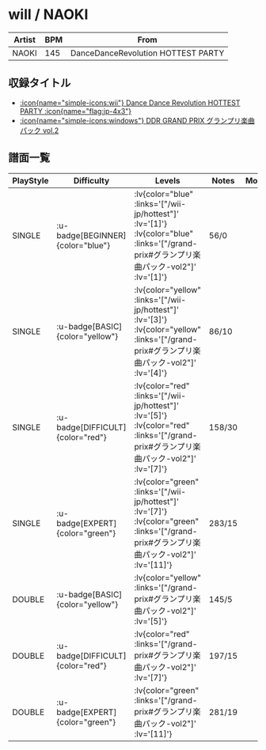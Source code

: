 # will / NAOKI

|Artist|BPM|From|
|------|---|----|
|NAOKI|145|DanceDanceRevolution HOTTEST PARTY|

## 収録タイトル

- [ :icon{name="simple-icons:wii"} Dance Dance Revolution HOTTEST PARTY :icon{name="flag:jp-4x3"} ](/wii-jp/hottest)
- [ :icon{name="simple-icons:windows"} DDR GRAND PRIX グランプリ楽曲パック vol.2](/grand-prix#グランプリ楽曲パック-vol2)

## 譜面一覧

|PlayStyle|Difficulty|Levels|Notes|Movie|
|---------|----------|------|-----|-----|
|SINGLE| :u-badge[BEGINNER]{color="blue"} | :lv{color="blue" :links='["/wii-jp/hottest"]' :lv='[1]'}  :lv{color="blue" :links='["/grand-prix#グランプリ楽曲パック-vol2"]' :lv='[1]'} |56/0||
|SINGLE| :u-badge[BASIC]{color="yellow"} | :lv{color="yellow" :links='["/wii-jp/hottest"]' :lv='[3]'}  :lv{color="yellow" :links='["/grand-prix#グランプリ楽曲パック-vol2"]' :lv='[4]'} |86/10||
|SINGLE| :u-badge[DIFFICULT]{color="red"} | :lv{color="red" :links='["/wii-jp/hottest"]' :lv='[5]'}  :lv{color="red" :links='["/grand-prix#グランプリ楽曲パック-vol2"]' :lv='[7]'} |158/30||
|SINGLE| :u-badge[EXPERT]{color="green"} | :lv{color="green" :links='["/wii-jp/hottest"]' :lv='[7]'}  :lv{color="green" :links='["/grand-prix#グランプリ楽曲パック-vol2"]' :lv='[11]'} |283/15||
|DOUBLE| :u-badge[BASIC]{color="yellow"} | :lv{color="yellow" :links='["/grand-prix#グランプリ楽曲パック-vol2"]' :lv='[5]'} |145/5||
|DOUBLE| :u-badge[DIFFICULT]{color="red"} | :lv{color="red" :links='["/grand-prix#グランプリ楽曲パック-vol2"]' :lv='[7]'} |197/15||
|DOUBLE| :u-badge[EXPERT]{color="green"} | :lv{color="green" :links='["/grand-prix#グランプリ楽曲パック-vol2"]' :lv='[11]'} |281/19||
